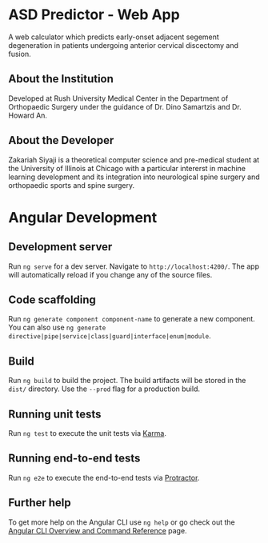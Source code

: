 # ASD Predictor - Web App
A web calculator which predicts early-onset adjacent segement degeneration in patients undergoing anterior cervical discectomy and fusion.

## About the Institution
Developed at Rush University Medical Center in the Department of Orthopaedic Surgery under the guidance of Dr. Dino Samartzis and Dr. Howard An.

## About the Developer
Zakariah Siyaji is a theoretical computer science and pre-medical student at the University of Illinois at Chicago with a particular intererst in machine learning development and its integration into neurological spine surgery and orthopaedic sports and spine surgery.

# Angular Development

## Development server

Run `ng serve` for a dev server. Navigate to `http://localhost:4200/`. The app will automatically reload if you change any of the source files.

## Code scaffolding

Run `ng generate component component-name` to generate a new component. You can also use `ng generate directive|pipe|service|class|guard|interface|enum|module`.

## Build

Run `ng build` to build the project. The build artifacts will be stored in the `dist/` directory. Use the `--prod` flag for a production build.

## Running unit tests

Run `ng test` to execute the unit tests via [Karma](https://karma-runner.github.io).

## Running end-to-end tests

Run `ng e2e` to execute the end-to-end tests via [Protractor](http://www.protractortest.org/).

## Further help

To get more help on the Angular CLI use `ng help` or go check out the [Angular CLI Overview and Command Reference](https://angular.io/cli) page.
